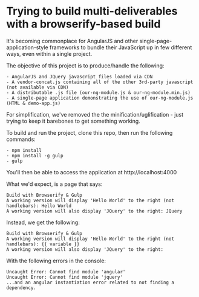 Trying to build multi-deliverables with a browserify-based build
===================================================================================

It's becoming commonplace for AngularJS and other single-page-application-style frameworks to bundle their JavaScript up in few different ways, even within a single project.

The objective of this project is to produce/handle the following:

    - AngularJS and JQuery javascript files loaded via CDN
    - A vendor-concat.js containing all of the other 3rd-party javascript (not available via CDN)
    - A distributable .js file (our-ng-module.js & our-ng-module.min.js)
    - A single-page application demonstrating the use of our-ng-module.js (HTML & demo-app.js)

For simplification, we've removed the the minification/uglification - just trying to keep it barebones to get something working.

To build and run the project, clone this repo, then run the following commands:

    - npm install
    - npm install -g gulp
    - gulp

You'll then be able to access the application at http://localhost:4000

What we'd expect, is a page that says:
    
    Build with Browserify & Gulp
    A working version will display 'Hello World' to the right (not handlebars): Hello World
    A working version will also display 'JQuery' to the right: JQuery

Instead, we get the following:

    Build with Browserify & Gulp
    A working version will display 'Hello World' to the right (not handlebars): {{ variable }}
    A working version will also display 'JQuery' to the right: 

With the following errors in the console:

    Uncaught Error: Cannot find module 'angular'
    Uncaught Error: Cannot find module 'jquery'
    ...and an angular instantiation error related to not finding a dependency.
